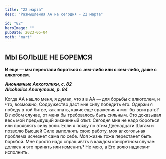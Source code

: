 ```yaml
---
title: "22 марта"
desc: "Размышления АА на сегодня - 22 марта"

id: "82"
heroImage: ""
pubDate: 2023-05-04
moth: "mart"
---
```


## МЫ БОЛЬШЕ НЕ БОРЕМСЯ

**И еще — мы перестали бороться с чем-либо или с кем-либо, даже с алкоголем.**

**_Анонимные Алкоголики, с. 82  
Alcoholics Anonymous, p. 84_**

Когда АА нашло меня, я думал, что я в АА — для борьбы с алкоголем, и что,
возможно, Содружество даст мне силу победить его. Одержи я победу в той битве,
как знать, какие еще сражения я мог бы выиграть? В любом случае, от меня бы
требовалось быть сильным. Это доказывал весь мой предыдущий жизненный опыт.
Сегодня мне не надо бороться или проявлять силу воли. Если я пойду по этим
Двенадцати Шагам и позволю Высшей Силе выполнять свою работу, моя алкогольная
проблема исчезнет сама по себе. Моя жизнь тоже перестанет быть борьбой. Мне
просто надо спрашивать в каждом конкретном случае: должен я это принять или
изменить? Не мою, а Его волю надлежит исполнить.
